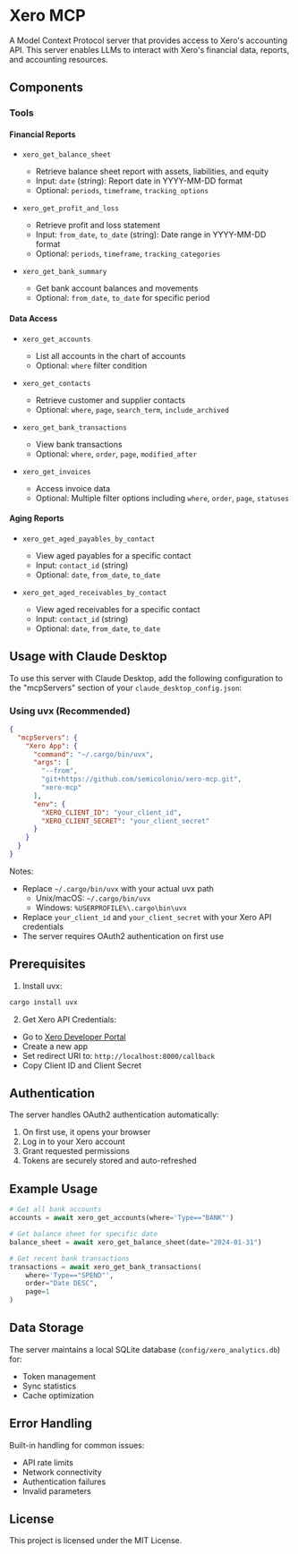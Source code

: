 # Xero MCP

A Model Context Protocol server that provides access to Xero's accounting API. This server enables LLMs to interact with Xero's financial data, reports, and accounting resources.

## Components

### Tools

#### Financial Reports
- `xero_get_balance_sheet`
  - Retrieve balance sheet report with assets, liabilities, and equity
  - Input: `date` (string): Report date in YYYY-MM-DD format
  - Optional: `periods`, `timeframe`, `tracking_options`

- `xero_get_profit_and_loss`
  - Retrieve profit and loss statement
  - Input: `from_date`, `to_date` (string): Date range in YYYY-MM-DD format
  - Optional: `periods`, `timeframe`, `tracking_categories`

- `xero_get_bank_summary`
  - Get bank account balances and movements
  - Optional: `from_date`, `to_date` for specific period

#### Data Access
- `xero_get_accounts`
  - List all accounts in the chart of accounts
  - Optional: `where` filter condition

- `xero_get_contacts`
  - Retrieve customer and supplier contacts
  - Optional: `where`, `page`, `search_term`, `include_archived`

- `xero_get_bank_transactions`
  - View bank transactions
  - Optional: `where`, `order`, `page`, `modified_after`

- `xero_get_invoices`
  - Access invoice data
  - Optional: Multiple filter options including `where`, `order`, `page`, `statuses`

#### Aging Reports
- `xero_get_aged_payables_by_contact`
  - View aged payables for a specific contact
  - Input: `contact_id` (string)
  - Optional: `date`, `from_date`, `to_date`

- `xero_get_aged_receivables_by_contact`
  - View aged receivables for a specific contact
  - Input: `contact_id` (string)
  - Optional: `date`, `from_date`, `to_date`

## Usage with Claude Desktop

To use this server with Claude Desktop, add the following configuration to the "mcpServers" section of your `claude_desktop_config.json`:

### Using uvx (Recommended)

```json
{
  "mcpServers": {
    "Xero App": {
      "command": "~/.cargo/bin/uvx",
      "args": [
        "--from",
        "git+https://github.com/semicolonio/xero-mcp.git",
        "xero-mcp"
      ],
      "env": {
        "XERO_CLIENT_ID": "your_client_id",
        "XERO_CLIENT_SECRET": "your_client_secret"
      }
    }
  }
}
```

Notes:
- Replace `~/.cargo/bin/uvx` with your actual uvx path
  - Unix/macOS: `~/.cargo/bin/uvx`
  - Windows: `%USERPROFILE%\.cargo\bin\uvx`
- Replace `your_client_id` and `your_client_secret` with your Xero API credentials
- The server requires OAuth2 authentication on first use

## Prerequisites

1. Install uvx:
```bash
cargo install uvx
```

2. Get Xero API Credentials:
- Go to [Xero Developer Portal](https://developer.xero.com)
- Create a new app
- Set redirect URI to: `http://localhost:8000/callback`
- Copy Client ID and Client Secret

## Authentication

The server handles OAuth2 authentication automatically:
1. On first use, it opens your browser
2. Log in to your Xero account
3. Grant requested permissions
4. Tokens are securely stored and auto-refreshed

## Example Usage

```python
# Get all bank accounts
accounts = await xero_get_accounts(where='Type=="BANK"')

# Get balance sheet for specific date
balance_sheet = await xero_get_balance_sheet(date="2024-01-31")

# Get recent bank transactions
transactions = await xero_get_bank_transactions(
    where='Type=="SPEND"',
    order="Date DESC",
    page=1
)
```

## Data Storage

The server maintains a local SQLite database (`config/xero_analytics.db`) for:
- Token management
- Sync statistics
- Cache optimization

## Error Handling

Built-in handling for common issues:
- API rate limits
- Network connectivity
- Authentication failures
- Invalid parameters

## License

This project is licensed under the MIT License.